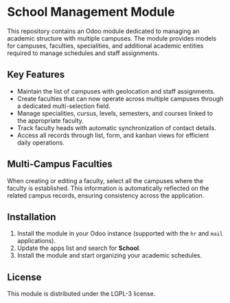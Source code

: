 # School Management Module

This repository contains an Odoo module dedicated to managing an academic structure
with multiple campuses. The module provides models for campuses, faculties,
specialities, and additional academic entities required to manage schedules and
staff assignments.

## Key Features

- Maintain the list of campuses with geolocation and staff assignments.
- Create faculties that can now operate across multiple campuses through a
  dedicated multi-selection field.
- Manage specialities, cursus, levels, semesters, and courses linked to the
  appropriate faculty.
- Track faculty heads with automatic synchronization of contact details.
- Access all records through list, form, and kanban views for efficient daily
  operations.

## Multi-Campus Faculties

When creating or editing a faculty, select all the campuses where the faculty is
established. This information is automatically reflected on the related campus
records, ensuring consistency across the application.

## Installation

1. Install the module in your Odoo instance (supported with the `hr` and `mail`
   applications).
2. Update the apps list and search for **School**.
3. Install the module and start organizing your academic schedules.

## License

This module is distributed under the LGPL-3 license.
